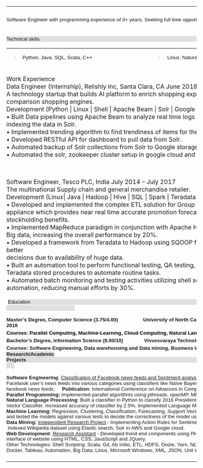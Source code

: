 <table style="border-collapse: collapse; border: none;" width="763">
<tbody>
<tr style="height: 50.85pt;">
<td style="width: 572.0pt; border: none; padding: 0in 0in 0in 0in; height: 50.85pt;" width="763">
<h1 style="line-height: 12.85pt; tab-stops: 460.95pt; margin: 3.5pt -9.0pt .0001pt 0in;"><span style="font-size: 14px; font-weight: 400;"><span style="font-size: 18.0pt; font-family: 'Calibri',sans-serif;">&nbsp; &nbsp; </span></span></h1>
<h1 style="line-height: 12.85pt; tab-stops: 460.95pt; margin: 3.5pt .7pt .0001pt .1pt;"><span style="font-size: 14px; font-weight: 400;"><span style="font-size: 10.0pt; font-family: 'Calibri',sans-serif;">Software Engineer</span><span style="font-size: 10.0pt; font-family: 'Calibri',sans-serif;"> with programming experience of 3+ years. Seeking full time opportunities in Software Engineering, Data Engineering.</span></span></h1>
<p style="margin-top: .05pt; line-height: 12.85pt; tab-stops: 372.95pt;">&nbsp;</p>
<p style="margin-top: .05pt; line-height: 12.85pt; tab-stops: 372.95pt;"><span style="font-size: 10.0pt; font-family: 'Calibri',sans-serif; background: #DFDFDF;">Technical skills&nbsp; &nbsp; &nbsp; &nbsp; &nbsp; &nbsp; &nbsp; &nbsp; &nbsp; &nbsp; &nbsp; &nbsp; &nbsp; &nbsp; &nbsp; &nbsp; &nbsp; &nbsp; &nbsp; &nbsp; &nbsp; &nbsp; &nbsp; &nbsp; &nbsp; &nbsp; &nbsp; &nbsp; &nbsp; &nbsp; &nbsp; &nbsp; &nbsp; &nbsp; &nbsp; &nbsp; &nbsp; &nbsp; &nbsp; &nbsp; &nbsp; &nbsp; &nbsp; &nbsp; &nbsp; &nbsp; &nbsp; &nbsp; &nbsp; &nbsp; &nbsp; &nbsp; &nbsp; &nbsp; &nbsp; &nbsp; &nbsp; &nbsp; &nbsp; &nbsp; &nbsp; &nbsp; &nbsp; &nbsp; &nbsp; &nbsp; &nbsp;</span></p>
<table style="border-collapse: collapse; border: none; height: 55px;" width="762">
<tbody>
<tr style="height: 20.25pt;">
<td style="width: 357.6px; padding: 0in 5.4pt; height: 20px;">
<p style="margin-left: 27.6pt; text-indent: -16.5pt; line-height: 115%;"><span style="font-size: 10.0pt; line-height: 115%; font-family: Symbol;">&middot;<span style="font: 7.0pt 'Times New Roman';">&nbsp;&nbsp;&nbsp;&nbsp;&nbsp;&nbsp; </span></span><span style="font-size: 10.0pt; line-height: 115%; font-family: 'Calibri',sans-serif;">Python, Java, SQL, Scala, C++ </span></p>
</td>
<td style="width: 372.8px; padding: 0in 5.4pt; height: 20px;">
<p style="margin-left: .5in; text-indent: -.25in; line-height: 115%;"><span style="font-size: 10.0pt; line-height: 115%; font-family: Symbol;">&middot;<span style="font: 7.0pt 'Times New Roman';">&nbsp;&nbsp;&nbsp;&nbsp;&nbsp;&nbsp;&nbsp; </span></span><span style="font-size: 10.0pt; line-height: 115%; font-family: 'Calibri',sans-serif;">Linux, Natural Language Processing</span></p>
</td>
</tr>
<tr style="height: 17.55pt;">
<td style="width: 357.6px; padding: 0in 5.4pt; height: 17px;">
<p style="margin-left: 27.6pt; text-indent: -16.5pt; line-height: 115%;"><span style="font-size: 10.0pt; line-height: 115%; font-family: Symbol;">&middot;<span style="font: 7.0pt 'Times New Roman';">&nbsp;&nbsp;&nbsp;&nbsp;&nbsp;&nbsp; </span></span><span style="font-size: 10.0pt; line-height: 115%; font-family: 'Calibri',sans-serif;">Hadoop, MapReduce, Spark, Hive, Solr</span></p>
</td>
<td style="width: 372.8px; padding: 0in 5.4pt; height: 17px;">
<p style="margin-left: .5in; text-indent: -.25in; line-height: 115%;"><span style="font-size: 10.0pt; line-height: 115%; font-family: Symbol;">&middot;<span style="font: 7.0pt 'Times New Roman';">&nbsp;&nbsp;&nbsp;&nbsp;&nbsp;&nbsp;&nbsp; </span></span><span style="font-size: 10.0pt; line-height: 115%; font-family: 'Calibri',sans-serif;">AWS (S3, EC2, EMR), Google Cloud</span></p>
</td>
</tr>
<tr style="height: 18.45pt;">
<td style="width: 357.6px; padding: 0in 5.4pt; height: 18px;">
<p style="margin-left: 27.6pt; text-indent: -16.5pt; line-height: 115%;"><span style="font-size: 10.0pt; line-height: 115%; font-family: Symbol;">&middot;<span style="font: 7.0pt 'Times New Roman';">&nbsp;&nbsp;&nbsp;&nbsp;&nbsp;&nbsp; </span></span><span style="font-size: 10.0pt; line-height: 115%; font-family: 'Calibri',sans-serif;">HiveQL, PostgreSQL, Teradata, MySQL</span></p>
</td>
<td style="width: 372.8px; padding: 0in 5.4pt; height: 18px;">
<p style="text-indent: -.25in; line-height: 115%; margin: 0in 11.4pt .0001pt .5in;"><span style="font-size: 10.0pt; line-height: 115%; font-family: Symbol;">&middot;<span style="font: 7.0pt 'Times New Roman';">&nbsp;&nbsp;&nbsp;&nbsp;&nbsp;&nbsp;&nbsp; </span></span><span style="font-size: 10.0pt; line-height: 115%; font-family: 'Calibri',sans-serif;">Javascript, php, Git, Docker, Tableau </span></p>
</td>
</tr>
</tbody>
</table>
<p>Work Experience <br />Data Engineer (Internship), Relishly Inc, Santa Clara, CA June 2018- Aug 2018<br />A technology startup that builds AI platform to enrich shopping experiences for e-commerce stores, retailers, comparison shopping engines. <br />Development (Python | Linux | Shell | Apache Beam | Solr | Google Cloud)<br />&bull; Built Data pipelines using Apache Beam to analyze real time logs of e-commerce website to create analytics indexing the data in Solr. <br />&bull; Implemented trending algorithm to find trendiness of items for the e-commerce platform using rolling z-score.<br />&bull; Developed RESTful API for dashboard to pull data from Solr.<br />&bull; Automated backup of Solr collections from Solr to Google storage.<br />&bull; Automated the solr, zookeeper cluster setup in google cloud and implemented disaster recovery during downtime.</p>
<p>&nbsp;</p>
<p>Software Engineer, Tesco PLC, India July 2014 &ndash; July 2017<br />The multinational Supply chain and general merchandise retailer.<br />Development (Linux| Java | Hadoop | Hive | SQL | Spark | Teradata | ETL)<br />&bull; Developed and implemented the complex ETL solution for Group Promotional Forecasting model for store appliance which provides near real time accurate promotion forecasting to deliver availability, waste and stockholding benefits.<br />&bull; Implemented MapReduce paradigm in conjunction with Apache Hadoop to parallelly execute complex operation on Big data, increasing the overall performance by 20%.<br />&bull; Developed a framework from Teradata to Hadoop using SQOOP for live Archival of data, which helped in making better<br />decisions due to availability of huge data.<br />&bull; Built an automation tool to perform functional testing, QA testing, referential integrity checks using Java and Teradata stored procedures to automate routine tasks.<br />&bull; Automated batch monitoring and testing activities utilizing shell scripting and python programming to drive automation, reducing manual efforts by 30%.</p>
<p>&nbsp;<span style="font-size: 10.0pt; font-family: 'Calibri',sans-serif; background: #DFDFDF;">Education&nbsp;&nbsp;&nbsp;&nbsp;&nbsp;&nbsp;&nbsp;&nbsp;&nbsp;&nbsp;&nbsp;&nbsp;&nbsp;&nbsp;&nbsp;&nbsp;&nbsp;&nbsp;&nbsp;&nbsp;&nbsp;&nbsp;&nbsp;&nbsp;&nbsp;&nbsp;&nbsp;&nbsp;&nbsp;&nbsp;&nbsp;&nbsp;&nbsp;&nbsp;&nbsp;&nbsp;&nbsp;&nbsp;&nbsp;&nbsp;&nbsp;&nbsp;&nbsp;&nbsp;&nbsp;&nbsp;&nbsp;&nbsp;&nbsp;&nbsp;&nbsp;&nbsp;&nbsp;&nbsp;&nbsp;&nbsp;&nbsp;&nbsp;&nbsp;&nbsp;&nbsp;&nbsp;&nbsp;&nbsp;&nbsp;&nbsp;&nbsp;&nbsp;&nbsp;&nbsp;&nbsp;&nbsp;&nbsp;&nbsp;&nbsp;&nbsp;&nbsp;&nbsp;&nbsp;&nbsp;&nbsp;&nbsp;&nbsp;&nbsp;&nbsp;&nbsp;&nbsp;&nbsp;&nbsp;&nbsp;&nbsp;&nbsp;&nbsp;&nbsp;&nbsp;&nbsp;&nbsp;&nbsp;&nbsp;&nbsp;&nbsp;&nbsp;&nbsp;&nbsp;&nbsp;&nbsp;&nbsp;&nbsp;&nbsp;&nbsp;&nbsp;&nbsp;&nbsp;&nbsp;&nbsp;&nbsp;&nbsp;&nbsp;&nbsp;&nbsp;&nbsp;&nbsp;&nbsp;&nbsp;&nbsp;&nbsp;&nbsp;&nbsp;&nbsp;&nbsp;&nbsp;&nbsp;&nbsp;&nbsp;&nbsp;&nbsp;&nbsp;&nbsp;&nbsp;&nbsp;&nbsp;&nbsp;&nbsp;&nbsp;&nbsp;&nbsp;&nbsp;&nbsp;&nbsp;&nbsp;&nbsp;&nbsp;&nbsp;&nbsp;&nbsp;&nbsp;&nbsp;&nbsp;&nbsp;&nbsp;&nbsp;&nbsp;&nbsp;&nbsp;&nbsp;&nbsp;&nbsp;&nbsp;&nbsp;&nbsp;&nbsp;&nbsp;&nbsp;&nbsp;&nbsp;&nbsp;&nbsp;&nbsp;&nbsp;&nbsp; &nbsp;&nbsp;&nbsp;&nbsp;&nbsp;&nbsp;&nbsp;&nbsp;&nbsp;&nbsp;&nbsp;&nbsp;&nbsp;&nbsp;&nbsp;&nbsp;&nbsp;&nbsp;&nbsp;&nbsp;&nbsp;&nbsp;&nbsp;&nbsp;&nbsp;&nbsp;&nbsp;&nbsp;&nbsp;&nbsp;&nbsp;&nbsp;&nbsp;&nbsp;&nbsp;&nbsp;&nbsp;&nbsp;&nbsp;&nbsp;&nbsp;&nbsp; &nbsp;&nbsp;&nbsp;&nbsp;&nbsp;&nbsp;</span></p>
<h1 style="line-height: 115%; tab-stops: 460.95pt; margin: 3.5pt -54.6pt .0001pt .1pt;"><span style="font-size: 10.0pt; line-height: 115%; font-family: 'Calibri',sans-serif;">Master&rsquo;s Degree, Computer Science</span><span style="font-size: 10.0pt; line-height: 115%; font-family: 'Calibri',sans-serif;"> (3.75/4.00) &nbsp;&nbsp;&nbsp;&nbsp;&nbsp;&nbsp;&nbsp;&nbsp;&nbsp;&nbsp;&nbsp;&nbsp;&nbsp;&nbsp;&nbsp;&nbsp;&nbsp;University of North Carolina at Charlotte&nbsp;&nbsp;&nbsp;&nbsp; &nbsp;</span><span style="font-size: 10.0pt; line-height: 115%; font-family: 'Calibri',sans-serif;">Expected Graduation: December 2018</span><span style="font-size: 10.0pt; line-height: 115%; font-family: 'Calibri',sans-serif;">&nbsp;&nbsp;&nbsp;&nbsp;&nbsp;&nbsp;&nbsp;&nbsp;&nbsp;&nbsp;&nbsp;&nbsp;&nbsp;&nbsp;&nbsp;&nbsp;&nbsp;&nbsp;&nbsp;&nbsp;&nbsp;&nbsp;&nbsp;&nbsp;&nbsp; </span></h1>
<h1 style="line-height: 115%; tab-stops: 460.95pt; margin: 3.5pt -54.6pt .0001pt .1pt;"><span style="font-size: 10.0pt; line-height: 115%; font-family: 'Calibri',sans-serif; color: black;">Courses: Parallel Computing, Machine-Learning, Cloud Computing, Natural Language Processing, Big Data analytics</span></h1>
<h1 style="line-height: 115%; tab-stops: 460.95pt; margin: 3.5pt -54.6pt .0001pt .1pt;"><span style="font-size: 10.0pt; line-height: 115%; font-family: 'Calibri',sans-serif;">Bachelor&rsquo;s Degree</span><span style="font-size: 10.0pt; line-height: 115%; font-family: 'Calibri',sans-serif;">, Information Science (8.00/10) &nbsp;&nbsp;&nbsp;&nbsp;&nbsp;&nbsp;&nbsp;&nbsp;&nbsp;&nbsp;&nbsp;</span><span style="font-size: 10.0pt; line-height: 115%; font-family: 'Calibri',sans-serif;">&nbsp;&nbsp;&nbsp;</span><span style="font-size: 10.0pt; line-height: 115%; font-family: 'Calibri',sans-serif;">Visvesvaraya Technological University, India &nbsp;&nbsp;&nbsp;&nbsp;&nbsp;&nbsp;</span><span style="font-size: 10.0pt; line-height: 115%; font-family: 'Calibri',sans-serif;">&nbsp;&nbsp;&nbsp;&nbsp;&nbsp;&nbsp;&nbsp;&nbsp;&nbsp;&nbsp;&nbsp;&nbsp;&nbsp;&nbsp;&nbsp;&nbsp;&nbsp;&nbsp;&nbsp;&nbsp;&nbsp;&nbsp;&nbsp;&nbsp;&nbsp;&nbsp;</span><span style="font-size: 10.0pt; line-height: 115%; font-family: 'Calibri',sans-serif;">Aug 2010 &ndash; Jun 2014</span></h1>
<h1 style="line-height: 115%; tab-stops: 460.95pt; margin: 3.5pt -54.6pt .0001pt .1pt;"><span style="font-size: 10.0pt; line-height: 115%; font-family: 'Calibri',sans-serif;">Courses: Software Engineering, Data warehousing and Data mining, Business Intelligence, </span><span style="font-size: 10.0pt; line-height: 115%; font-family: 'Calibri',sans-serif; color: black;">Databases,</span><span style="font-size: 10.0pt; line-height: 115%; font-family: 'Calibri',sans-serif;"> Web Development</span><span style="font-size: 10.0pt; line-height: 115%; font-family: 'Calibri',sans-serif;">&nbsp;&nbsp;&nbsp;&nbsp;&nbsp;&nbsp;&nbsp;&nbsp; </span></h1>
<p style="margin-top: .05pt; line-height: 115%; tab-stops: 372.95pt;"><strong><span style="font-size: 10.0pt; line-height: 115%; font-family: 'Calibri',sans-serif; background: #DFDFDF;">Research/Academic Projects&nbsp;&nbsp;&nbsp;&nbsp;&nbsp;&nbsp;&nbsp;&nbsp;&nbsp;&nbsp;&nbsp;&nbsp;&nbsp;&nbsp;&nbsp;&nbsp;&nbsp;&nbsp;&nbsp;&nbsp;&nbsp;&nbsp;&nbsp;&nbsp;&nbsp;&nbsp;&nbsp;&nbsp;&nbsp;&nbsp;&nbsp;&nbsp;&nbsp;&nbsp;&nbsp;&nbsp;&nbsp;&nbsp;&nbsp;&nbsp;&nbsp;&nbsp;&nbsp;&nbsp;&nbsp;&nbsp;&nbsp;&nbsp;&nbsp;&nbsp;&nbsp;&nbsp;&nbsp;&nbsp;&nbsp;&nbsp;&nbsp;&nbsp;&nbsp;&nbsp;&nbsp;&nbsp;&nbsp;&nbsp;&nbsp;&nbsp;&nbsp;&nbsp;&nbsp;&nbsp;&nbsp;&nbsp;&nbsp;&nbsp;&nbsp;&nbsp;&nbsp;&nbsp;&nbsp;&nbsp;&nbsp;&nbsp;&nbsp;&nbsp;&nbsp;&nbsp;&nbsp;&nbsp;&nbsp;&nbsp;&nbsp;&nbsp;&nbsp;&nbsp;&nbsp;&nbsp;&nbsp;&nbsp;&nbsp;&nbsp;&nbsp;&nbsp;&nbsp;&nbsp;&nbsp;&nbsp;&nbsp;&nbsp;&nbsp;&nbsp;&nbsp;&nbsp;&nbsp;&nbsp;&nbsp;&nbsp;&nbsp;&nbsp;&nbsp;&nbsp;&nbsp;&nbsp;&nbsp;&nbsp;&nbsp;&nbsp;&nbsp;&nbsp;&nbsp;&nbsp;&nbsp;&nbsp;&nbsp;&nbsp;&nbsp;&nbsp;&nbsp;&nbsp;&nbsp;&nbsp;&nbsp;&nbsp;&nbsp;&nbsp;&nbsp;&nbsp;&nbsp;&nbsp;&nbsp;&nbsp;&nbsp;&nbsp;&nbsp;&nbsp;&nbsp;&nbsp;&nbsp;&nbsp;&nbsp;&nbsp;&nbsp;&nbsp;&nbsp;&nbsp;&nbsp;&nbsp;&nbsp;&nbsp;&nbsp;&nbsp;&nbsp;&nbsp;&nbsp;&nbsp;&nbsp;&nbsp;&nbsp;&nbsp;&nbsp;&nbsp;&nbsp;&nbsp;&nbsp;&nbsp;&nbsp;&nbsp;&nbsp;&nbsp;&nbsp;&nbsp;&nbsp;&nbsp;&nbsp;&nbsp;&nbsp;&nbsp;&nbsp;&nbsp;&nbsp;&nbsp;&nbsp;&nbsp;&nbsp;&nbsp;&nbsp;&nbsp;&nbsp;&nbsp;&nbsp;&nbsp;&nbsp;&nbsp;&nbsp;&nbsp;&nbsp;&nbsp;&nbsp;&nbsp;&nbsp;&nbsp;&nbsp;&nbsp;&nbsp; &nbsp;&nbsp;&nbsp;&nbsp;&nbsp;&nbsp;</span></strong></p>
<p style="line-height: 115%; tab-stops: 33.0pt; margin: .05pt -4.5pt .0001pt 0in;"><strong><span style="font-size: 10.0pt; line-height: 115%; font-family: 'Calibri',sans-serif;">Software Engineering</span></strong><span style="font-size: 10.0pt; line-height: 115%; font-family: 'Calibri',sans-serif;">: <u>Classification of Facebook news feeds and Sentiment analysis</u> - Developed a tool that extracts real-time data, classifies the Facebook user&rsquo;s news feeds into various categories using classifiers like Na&iuml;ve Bayes, SVM, Logistic Regression and perform sentiment analysis on facebook news feeds. &nbsp;&nbsp;&nbsp;&nbsp;<strong>Publication</strong>: International Conference on Advances in Computing, Communications and Informatics</span></p>
<p style="line-height: 110%; tab-stops: 33.0pt; margin: .05pt -4.5pt .0001pt 0in;"><strong><span style="font-size: 10.0pt; line-height: 110%; font-family: 'Calibri',sans-serif;">Parallel Programming: </span></strong><span style="font-size: 10.0pt; line-height: 110%; font-family: 'Calibri',sans-serif;">Implemented parallel algorithms using pthreads, openMP, MPI and analyzed speedup of various algorithms. </span></p>
<p style="line-height: 110%; tab-stops: 33.0pt; margin: .05pt -4.5pt .0001pt 0in;"><strong><span style="font-size: 10.0pt; line-height: 110%; font-family: 'Calibri',sans-serif;">Natural Language Processing</span></strong><span style="font-size: 10.0pt; line-height: 110%; font-family: 'Calibri',sans-serif;">: Built a classifier in Python to classify 2016 Presidential debate using Multinomial Naive Bayes Classifier and Support Vector Classifier. Increased accuracy of classifier by 2.5%. Implemented Language Model and spell checker in python.</span></p>
<p style="line-height: 110%; tab-stops: 33.0pt; margin: .05pt -4.5pt .0001pt 0in;"><strong><span style="font-size: 10.0pt; line-height: 110%; font-family: 'Calibri',sans-serif;">Machine Learning:</span></strong><span style="font-size: 10.0pt; line-height: 110%; font-family: 'Calibri',sans-serif;"> Regression, Clustering, Classification, Forecasting, Support Vector Machines and Artificial Neural Network on various datasets and tested the models against various tests to decide the correctness of the model using Python.</span></p>
<p style="line-height: 110%; tab-stops: 33.0pt; margin: .05pt -4.5pt .0001pt 0in;"><strong><span style="font-size: 10.0pt; line-height: 110%; font-family: 'Calibri',sans-serif;">Data Mining: </span></strong><u><span style="font-size: 10.0pt; line-height: 110%; font-family: 'Calibri',sans-serif;">Independent Research Project</span></u><span style="font-size: 10.0pt; line-height: 110%; font-family: 'Calibri',sans-serif;"> - Implementing Action Rules for Sentiment analysis on Twitter data using Spark. </span></p>
<p style="line-height: 110%; tab-stops: 33.0pt; margin: .05pt -4.5pt .0001pt 0in;"><strong><span style="font-size: 10.0pt; line-height: 110%; font-family: 'Calibri',sans-serif;">&nbsp;</span></strong><span style="font-size: 10.0pt; line-height: 110%; font-family: 'Calibri',sans-serif;">Indexed Wikipedia dataset using Elastic search, Solr in AWS and Google cloud.</span></p>
<p style="line-height: 110%; tab-stops: 33.0pt; margin: .05pt -4.5pt .0001pt 0in;"><strong><span style="font-size: 10.0pt; line-height: 110%; font-family: 'Calibri',sans-serif;">Web Development</span></strong><span style="font-size: 10.0pt; line-height: 110%; font-family: 'Calibri',sans-serif;">: <u>Research Assistant</u> - Developed frond end components using PHP, HTML &amp; javascript in Laravel framework. Fabricated the interface of website using HTML, CSS, JavaScript and JQuery. </span></p>
<p style="line-height: 110%; tab-stops: 33.0pt; margin: .05pt -4.5pt .0001pt 0in;"><span style="font-size: 10.0pt; line-height: 110%; font-family: 'Calibri',sans-serif;">Other Technologies: Shell Scripting, Scala, Git, Ab Initio, ETL, HDFS, Oozie, Yarn, NLTK, Numpy, Pandas, Sci-kit learn, Git, TensorFlow, Anaconda, Docker, Tableau, Automation, Big Data, Linux, Microsoft Windows, XML, JSON, Unit testing, Pytest, Performance testing.</span></p>
</td>
</tr>
<tr>
<td style="width: 572pt; border: none; padding: 0in;">
<h1 style="line-height: 12.85pt; tab-stops: 460.95pt; margin: 3.5pt -9.0pt .0001pt 0in;"><span style="font-size: 14px; font-weight: 400;"><span style="font-size: 18.0pt; font-family: 'Calibri',sans-serif;">&nbsp;</span></span></h1>
</td>
</tr>
</tbody>
</table>
